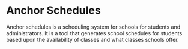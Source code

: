 # Anchor Schedules
Anchor schedules is a scheduling system for schools for students and administrators. It is a tool that generates school schedules for students based upon the availability of classes and what classes schools offer.
